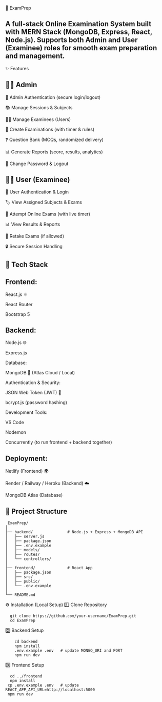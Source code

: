 📘 ExamPrep

A full-stack Online Examination System built with MERN Stack (MongoDB, Express, React, Node.js).
Supports both Admin and User (Examinee) roles for smooth exam preparation and management.
-------

✨ Features

👨‍💼 Admin
-------

🔐 Admin Authentication (secure login/logout)

📚 Manage Sessions & Subjects

👨‍🎓 Manage Examinees (Users)

📝 Create Examinations (with timer & rules)

❓ Question Bank (MCQs, randomized delivery)

📊 Generate Reports (score, results, analytics)

🔑 Change Password & Logout

👨‍🎓 User (Examinee)
------

🔑 User Authentication & Login

🏷️ View Assigned Subjects & Exams

📝 Attempt Online Exams (with live timer)

📊 View Results & Reports

🔄 Retake Exams (if allowed)

🔒 Secure Session Handling

🚀 Tech Stack
----------

Frontend:
--------
React.js ⚛️

React Router

Bootstrap 5

Backend:
------
Node.js 🌐

Express.js

Database:

MongoDB 🍃 (Atlas Cloud / Local)

Authentication & Security:

JSON Web Token (JWT) 🔑

bcrypt.js (password hashing)

Development Tools:

VS Code

Nodemon

Concurrently (to run frontend + backend together)

Deployment:
--------
Netlify (Frontend) 🌍

Render / Railway / Heroku (Backend) ☁️

MongoDB Atlas (Database)

📂 Project Structure
-------


     ExamPrep/
    │
    ├── backend/               # Node.js + Express + MongoDB API
    │   ├── server.js
    │   ├── package.json
    │   ├── .env.example
    │   ├── models/
    │   ├── routes/
    │   └── controllers/
    │
    ├── frontend/              # React App
    │   ├── package.json
    │   ├── src/
    │   ├── public/
    │   └── .env.example
    │
    └── README.md

⚙️ Installation (Local Setup)
1️⃣ Clone Repository

      git clone https://github.com/your-username/ExamPrep.git
      cd ExamPrep

2️⃣ Backend Setup

        cd backend
        npm install
        .env.example .env   # update MONGO_URI and PORT
        npm run dev


3️⃣ Frontend Setup

      cd ../frontend
      npm install
     cp .env.example .env   # update REACT_APP_API_URL=http://localhost:5000
     npm run dev
